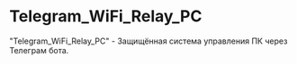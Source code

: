 # Telegram_WiFi_Relay_PC
"Telegram_WiFi_Relay_PC" - Защищённая система управления ПК через Телеграм бота.
